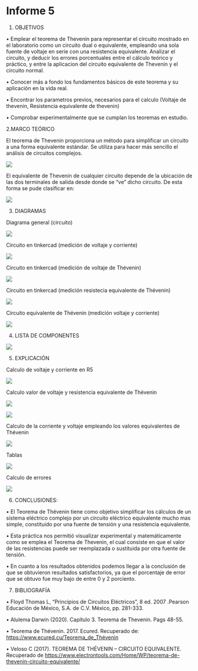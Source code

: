 # Informe 5
1. OBJETIVOS 

• Emplear el teorema de Thevenin  para representar el circuito mostrado en el laboratorio como un circuito dual o equivalente, empleando una sola fuente de voltaje en serie con una resistencia equivalente. Analizar el circuito, y deducir los errores porcentuales entre el cálculo teórico y práctico,  y entre la aplicacion del circuito equivalente de Thevenin y el circuito normal. 

• Conocer más  a fondo los fundamentos básicos de este teorema y su aplicación en la vida real.

• Encontrar los parametros previos, necesarios para el calculo (Voltaje de thevenin, Resistencia equivalente de thevenin)

• Comprobar experimentalmente que se cumplan los teoremas en estudio.

2.MARCO TEÓRICO

El teorema de Thevenin proporciona un método para simplificar un circuito a una forma equivalente estándar. Se utiliza para hacer más sencillo el análisis de circuitos complejos.

![](img/marco.jpg)

El equivalente de Thevenin de cualquier circuito depende de la ubicación de las dos terminales de salida desde donde se “ve” dicho circuito. De esta forma se pude clasificar en:

![](img/marco2.jpg)

3. DIAGRAMAS

Diagrama  general (circuito)

![](https://github.com/andressanttos/Informe-5/blob/main/img/diagrama.png)

Circuito en tinkercad (medición de voltaje y corriente)

![](https://github.com/andressanttos/Informe-5/blob/main/img/diagrama1.png)

Circuito en tinkercad (medición de  voltaje de Thévenin)

![](https://github.com/andressanttos/Informe-5/blob/main/img/diagrama%202.png)

Circuito en tinkercad (medición resistecia equivalente de Thévenin)

![](https://github.com/andressanttos/Informe-5/blob/main/img/diagrama%203.png)

Circuito equivalente de Thévenin  (medición voltaje y  corriente)

![](https://github.com/andressanttos/Informe-5/blob/main/img/diagrama4.png)

4. LISTA DE COMPONENTES

![](https://github.com/andressanttos/Informe-5/blob/main/img/componentes.png)

5. EXPLICACIÓN 

Calculo  de voltaje y corriente en R5

![](https://github.com/andressanttos/Informe-5/blob/main/img/explicacion1.png)

Calculo valor de voltaje y resistencia equivalente de Thévenin

![](https://github.com/andressanttos/Informe-5/blob/main/img/explicacion2.png)

![](https://github.com/andressanttos/Informe-5/blob/main/img/explicacion3.png)

Calculo de la corriente y voltaje empleando los valores equivalentes de Thévenin

![](https://github.com/andressanttos/Informe-5/blob/main/img/explicacion4.png)


Tablas

![](https://github.com/andressanttos/Informe-5/blob/main/img/tablas.png)

Calculo de errores

![](https://github.com/andressanttos/Informe-5/blob/main/img/errores.png)

6. CONCLUSIONES:

•	El Teorema de Thévenin tiene como objetivo simplificar los cálculos de un sistema eléctrico complejo  por un circuito eléctrico equivalente mucho mas simple, constituido por una fuente de tensión y una resistencia equivalente. 

• Esta práctica nos permitió visualizar experimental y matemáticamente como se emplea el Teorema de Thevenin, el cual consiste en que el valor de las resistencias puede ser reemplazada o sustituida por otra fuente de tensión.

• En cuanto a los resultados obtenidos podemos llegar a la conclusión de que se obtuvieron resultados satisfactorios, ya que el porcentaje de error que se obtuvo fue muy bajo de entre 0 y 2 porciento.

 
7. BIBLIOGRAFÍA

• Floyd Thomas L, “Principios de Circuitos Eléctricos”, 8 ed. 2007 .Pearson Educación de México, S.A. de C.V. México, pp. 281-333.

• Alulema Darwin (2020). Capítulo 3. Teorema de Thevenin. Pags 48-55. 

• Teorema de Thévenin. 2017. Ecured. Recuperado de: https://www.ecured.cu/Teorema_de_Thévenin

• Veloso C (2017). TEOREMA DE THÉVENIN – CIRCUITO EQUIVALENTE. Recuperado de https://www.electrontools.com/Home/WP/teorema-de-thevenin-circuito-equivalente/


